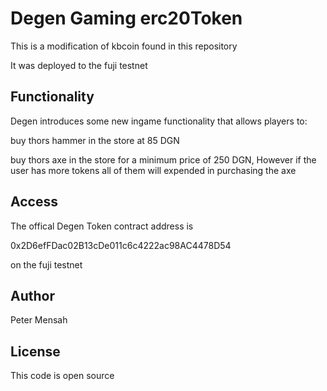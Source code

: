 # Degen Gaming erc20Token

This is a modification of kbcoin found in this repository

It was deployed to the fuji testnet


## Functionality
Degen introduces some new ingame functionality that allows players to:

buy thors hammer in the store at 85 DGN

buy thors axe in the store for a minimum price of 250 DGN, However if the user has more tokens all of them will expended in purchasing the axe

## Access
 The offical Degen Token contract address is

 0x2D6efFDac02B13cDe011c6c4222ac98AC4478D54

 on the fuji testnet



## Author
Peter Mensah

## License

This code is open source
